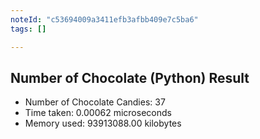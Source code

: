 ```yaml
---
noteId: "c53694009a3411efb3afbb409e7c5ba6"
tags: []

---
```



## Number of Chocolate (Python) Result
- Number of Chocolate Candies: 37
- Time taken: 0.00062 microseconds
- Memory used:  93913088.00 kilobytes

